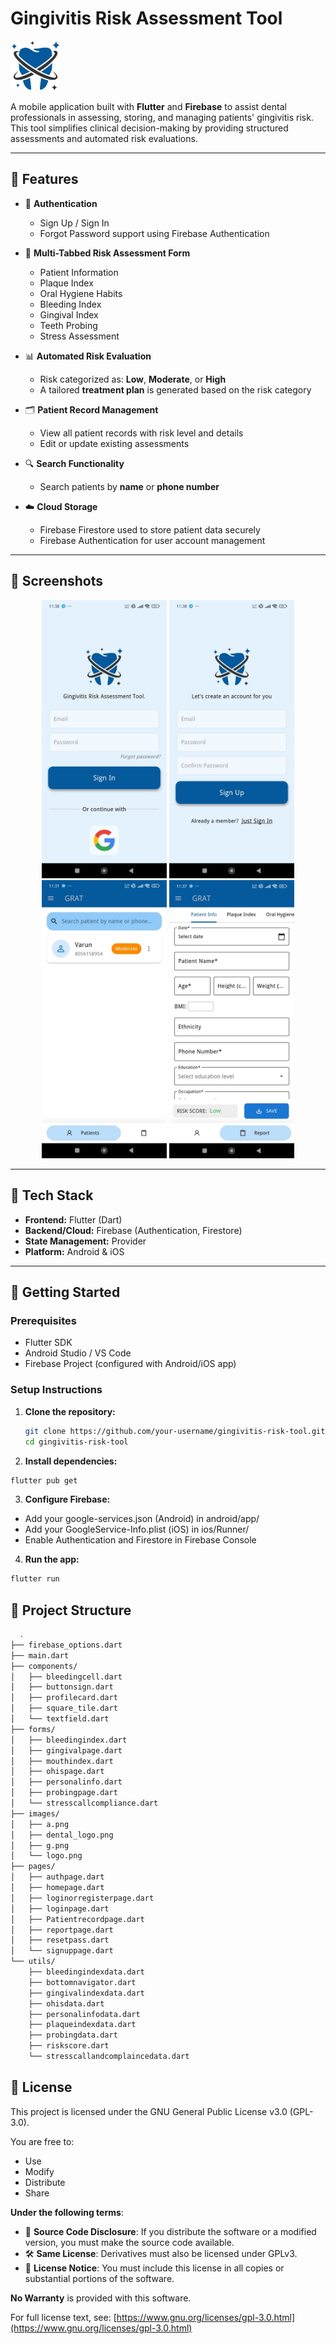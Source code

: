 # Gingivitis Risk Assessment Tool
<img src="images/dental_logo.png" width="80"/>

A mobile application built with **Flutter** and **Firebase** to assist dental professionals in assessing, storing, and managing patients' gingivitis risk. This tool simplifies clinical decision-making by providing structured assessments and automated risk evaluations.

---

## 📱 Features

- 🔐 **Authentication**
  - Sign Up / Sign In
  - Forgot Password support using Firebase Authentication

- 📄 **Multi-Tabbed Risk Assessment Form**
  - Patient Information
  - Plaque Index
  - Oral Hygiene Habits
  - Bleeding Index
  - Gingival Index
  - Teeth Probing
  - Stress Assessment

- 📊 **Automated Risk Evaluation**
  - Risk categorized as: **Low**, **Moderate**, or **High**
  - A tailored **treatment plan** is generated based on the risk category

- 🗂️ **Patient Record Management**
  - View all patient records with risk level and details
  - Edit or update existing assessments

- 🔍 **Search Functionality**
  - Search patients by **name** or **phone number**

- ☁️ **Cloud Storage**
  - Firebase Firestore used to store patient data securely
  - Firebase Authentication for user account management

---

## 📸 Screenshots

<p align="center">
  <img src="images/in.jpg" width="200"/>
  <img src="images/up.jpg" width="200"/>
  <img src="images/record.jpg" width="200"/>
  <img src="images/form.jpg" width="200"/>
  
</p>

---

## 🧪 Tech Stack

- **Frontend:** Flutter (Dart)
- **Backend/Cloud:** Firebase (Authentication, Firestore)
- **State Management:** Provider 
- **Platform:** Android & iOS

---

## 🚀 Getting Started

### Prerequisites
- Flutter SDK
- Android Studio / VS Code
- Firebase Project (configured with Android/iOS app)

### Setup Instructions

1. **Clone the repository:**
   ```bash
   git clone https://github.com/your-username/gingivitis-risk-tool.git
   cd gingivitis-risk-tool
   ```
2. **Install dependencies:**
  ```bash
  flutter pub get
```

3. **Configure Firebase:**
  - Add your google-services.json (Android) in android/app/
  - Add your GoogleService-Info.plist (iOS) in ios/Runner/
  - Enable Authentication and Firestore in Firebase Console

4. **Run the app:**
  ```bash
  flutter run
```
## 📁 Project Structure
```bash
  .
├── firebase_options.dart
├── main.dart
├── components/
│   ├── bleedingcell.dart
│   ├── buttonsign.dart
│   ├── profilecard.dart
│   ├── square_tile.dart
│   └── textfield.dart
├── forms/
│   ├── bleedingindex.dart
│   ├── gingivalpage.dart
│   ├── mouthindex.dart
│   ├── ohispage.dart
│   ├── personalinfo.dart
│   ├── probingpage.dart
│   └── stresscallcompliance.dart
├── images/
│   ├── a.png
│   ├── dental_logo.png
│   ├── g.png
│   └── logo.png
├── pages/
│   ├── authpage.dart
│   ├── homepage.dart
│   ├── loginorregisterpage.dart
│   ├── loginpage.dart
│   ├── Patientrecordpage.dart
│   ├── reportpage.dart
│   ├── resetpass.dart
│   └── signuppage.dart
└── utils/
    ├── bleedingindexdata.dart
    ├── bottomnavigator.dart
    ├── gingivalindexdata.dart
    ├── ohisdata.dart
    ├── personalinfodata.dart
    ├── plaqueindexdata.dart
    ├── probingdata.dart
    ├── riskscore.dart
    └── stresscallandcomplaincedata.dart

```
## 📝 License

This project is licensed under the GNU General Public License v3.0 (GPL-3.0).

You are free to:

- Use
- Modify
- Distribute
- Share

**Under the following terms**:

- 📖 **Source Code Disclosure**: If you distribute the software or a modified version, you must make the source code available.
- 🛠️ **Same License**: Derivatives must also be licensed under GPLv3.
- 📝 **License Notice**: You must include this license in all copies or substantial portions of the software.

**No Warranty** is provided with this software.

For full license text, see: [https://www.gnu.org/licenses/gpl-3.0.html](https://www.gnu.org/licenses/gpl-3.0.html)
